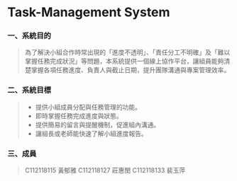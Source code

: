 # Task-Management System

### 一、系統目的
> 為了解決小組合作時常出現的「進度不透明」、「責任分工不明確」及「難以掌握任務完成狀況」等問題，本系統提供一個線上協作平台，讓組員能夠清楚掌握各項任務進度、負責人與截止日期，提升團隊溝通與專案管理效率。

### 二、系統目標
> - 提供小組成員分配與任務管理的功能。
> - 即時掌握任務完成進度與狀態。
> - 提供簡易的留言與提醒機制，促進組內溝通。
> - 讓組長或老師能快速了解小組進度報告。

### 三、成員
>C112118115 黃郁雅
>C112118127 莊惠閔
>C112118133 裴玉萍


